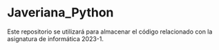 # Javeriana_Python
Este repositorio se utilizará para almacenar el código relacionado con la asignatura de informática 2023-1.
